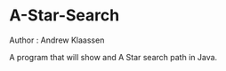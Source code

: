 A-Star-Search
=============
Author : Andrew Klaassen

A program that will show and A Star search path in Java.
